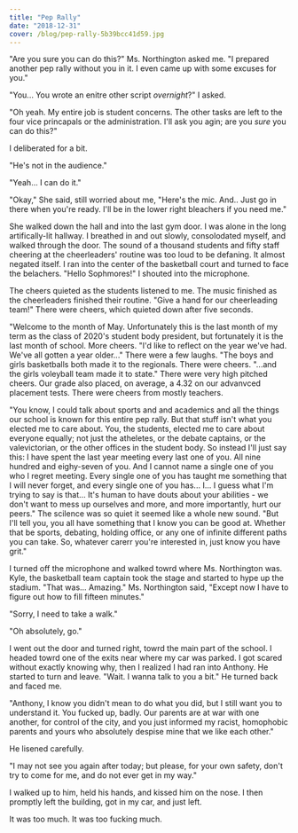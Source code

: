 ```yaml
---
title: "Pep Rally"
date: "2018-12-31"
cover: /blog/pep-rally-5b39bcc41d59.jpg
---
```


"Are you sure you can do this?" Ms. Northington asked me. "I prepared another pep rally without you in it. I even came up with some excuses for you."

"You... You wrote an enitre other script *overnight*?" I asked.

"Oh yeah. My entire job is student concerns. The other tasks are left to the four vice princapals or the administration. I'll ask you agin; are you *sure* you can do this?"

I deliberated for a bit.

"He's not in the audience."

"Yeah... I can do it."

"Okay," She said, still worried about me, "Here's the mic. And.. Just go in there when you're ready. I'll be in the lower right bleachers if you need me."

She walked down the hall and into the last gym door. I was alone in the long artifically-lit hallway. I breathed in and out slowly, consolodated myself, and walked through the door. The sound of a thousand students and fifty staff cheering at the cheerleaders' routine was too loud to be defaning. It almost negated itself. I ran into the center of the basketball court and turned to face the belachers. "Hello Sophmores!" I shouted into the microphone.

The cheers quieted as the students listened to me. The music finished as the cheerleaders finished their routine. "Give a hand for our cheerleading team!" There were cheers, which quieted down after five seconds.

"Welcome to the month of May. Unfortunately this is the last month of my term as the class of 2020's student body president, but fortunately it is the last month of school. More cheers. "I'd like to reflect on the year we've had. We've all gotten a year older..." There were a few laughs. "The boys and girls basketballs both made it to the regionals. There were cheers. "...and the girls voleyball team made it to state." There were very high pitched cheers. Our grade also placed, on average, a 4.32 on our advanvced placement tests. There were cheers from mostly teachers.

"You know, I could talk about sports and and academics and all the things our school is known for this entire pep rally. But that stuff isn't what you elected me to care about. You, the students, elected me to care about everyone equally; not just the atheletes, or the debate captains, or the valevictorian, or the other offices in the student body. So instead I'll just say this: I have spent the last year meeting every last one of you. All nine hundred and eighy-seven of you. And I cannot name a single one of you who I regret meeting. Every single one of you has taught me something that I will never forget, and every single one of you has... I... I guess what I'm trying to say is that... It's human to have douts about your abilities - we don't want to mess up ourselves and more, and more importantly, hurt our peers." The scilence was so quiet it seemed like a whole new sound. "But I'll tell you, you all have something that I know you can be good at. Whether that be sports, debating, holding office, or any one of infinite different paths you can take. So, whatever carerr you're interested in, just know you have grit."

I turned off the microphone and walked towrd where Ms. Northington was. Kyle, the basketball team captain took the stage and started to hype up the stadium. "That was... Amazing." Ms. Northington said, "Except now I have to figure out how to fill fifteen minutes."

"Sorry, I need to take a walk."

"Oh absolutely, go."

I went out the door and turned right, towrd the main part of the school. I headed towrd one of the exits near where my car was parked. I got scared without exactly knowing why, then I realized I had ran into Anthony. He started to turn and leave. "Wait. I wanna talk to you a bit." He turned back and faced me.

"Anthony, I know you didn't mean to do what you did, but I still want you to understand it. You fucked up, badly. Our parents are at war with one another, for control of the city, and you just informed my racist, homophobic parents and yours who absolutely despise mine that we like each other."

He lisened carefully.

"I may not see you again after today; but please, for your own safety, don't try to come for me, and do not ever get in my way."

I walked up to him, held his hands, and kissed him on the nose. I then promptly left the building, got in my car, and just left.

It was too much. It was too fucking much.
